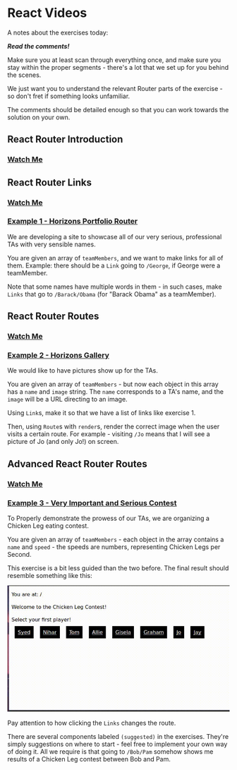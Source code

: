 # React Videos

A notes about the exercises today: 

***Read the comments!***

Make sure you at least scan through everything once, and make sure you stay within the proper segments - there's a lot that we set up for you behind the scenes. 

We just want you to understand the relevant Router parts of the exercise - so don't fret if something looks unfamiliar. 

The comments should be detailed enough so that you can work towards the solution on your own.

## React Router Introduction

### [Watch Me](https://vimeo.com/224247223)

## React Router Links

### [Watch Me](https://vimeo.com/224247319)

### [Example 1 - Horizons Portfolio Router](https://codepen.io/josephch405/pen/PjeaQp)

We are developing a site to showcase all of our very serious, professional TAs with very sensible names.

You are given an array of `teamMembers`, and we want to make links for all of them. Example: there should be a `Link` going to `/George`, if George were a teamMember. 

Note that some names have multiple words in them - in such cases, make `Links` that go to `/Barack/Obama` (for "Barack Obama" as a teamMember).

## React Router Routes

### [Watch Me](https://vimeo.com/224247382)

### [Example 2 - Horizons Gallery](https://codepen.io/josephch405/pen/NgzGom)

We would like to have pictures show up for the TAs.

You are given an array of `teamMembers` - but now each object in this array has a `name` and `image` string. The `name` corresponds to a TA's name, and the `image` will be a URL directing to an image.

Using `Link`s, make it so that we have a list of links like exercise 1.

Then, using `Route`s with `render`s, render the correct image when the user visits a certain route. For example - visiting `/Jo` means that I will see a picture of Jo (and only Jo!) on screen.

## Advanced React Router Routes

### [Watch Me](https://vimeo.com/224247460)

### [Example 3 - Very Important and Serious Contest](https://codepen.io/smitgw11/pen/ZXRbYo)

To Properly demonstrate the prowess of our TAs, we are organizing a Chicken Leg eating contest.

You are given an array of `teamMembers` - each object in the array contains a `name` and `speed` - the speeds are numbers, representing Chicken Legs per Second.

This exercise is a bit less guided than the two before. The final result should resemble something like this:

![](./clc.gif)

Pay attention to how clicking the `Links` changes the route. 

There are several components labeled `(suggested)` in the exercises. They're simply suggestions on where to start - feel free to implement your own way of doing it. All we require is that going to `/Bob/Pam` somehow shows me results of a Chicken Leg contest between Bob and Pam.
